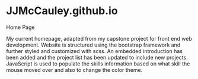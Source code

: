 # JJMcCauley.github.io
Home Page

My current homepage, adapted from my capstone project for front end web development. Website is structured using the bootstrap framework and further styled and customized with scss. An embedded introduction has been added and the project list has been  updated to include new projects. JavaScript is used to populate the skills information based on what skill the mouse moved over and also to change the color theme.
